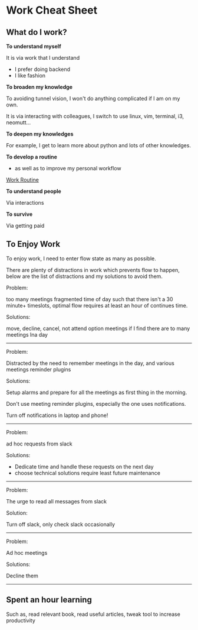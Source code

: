 # Work Cheat Sheet


## What do I work?

**To understand myself**

It is via work that I understand

- I prefer doing backend
- I like fashion

**To broaden my knowledge**

To avoiding tunnel vision, I won't do anything complicated if I am on my own.

It is via interacting with colleagues, I switch to use linux, vim, terminal, i3, neomutt... 

**To deepen my knowledges**

For example, I get to learn more about python and lots of other knowledges.

**To develop a routine**

- as well as to improve my personal workflow

[Work Routine](work-routine.md)

**To understand people**

Via interactions

**To survive**

Via getting paid

## To Enjoy Work

To enjoy work, I need to enter flow state as many as possible. 

There are plenty of distractions in work which prevents flow to happen, below are the list of distractions and my solutions to avoid them. 


Problem: 

too many meetings fragmented time of day such that there isn't a 30 minute+ timeslots, optimal flow requires at least an hour of continues time. 

Solutions:

move, decline, cancel, not attend option meetings if I find there are to many meetings Ina day

----

Problem: 

Distracted by the need to remember meetings in the day, and various meetings reminder plugins

Solutions:

Setup alarms and prepare for all the meetings as first thing in the morning. 

Don't use meeting reminder plugins, especially the one uses notifications.

Turn off notifications in laptop and phone! 

----

Problem:

ad hoc requests from slack

Solutions:

- Dedicate time and handle these requests on the next day
- choose technical solutions require least 
future maintenance

----

Problem:

The urge to read all messages from slack

Solution:

Turn off slack, only check slack occasionally

----

Problem:

Ad hoc meetings

Solutions:

Decline them

----

## Spent an hour learning

Such as, read relevant book, read useful articles, tweak tool to increase productivity

